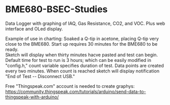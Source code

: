 # BME680-BSEC-Studies
Data Logger with graphing of IAQ, Gas Resistance, CO2, and VOC.  Plus web interface and OLed display.

Example of use in charting:  Soaked a Q-tip in acetone, placing Q-tip very close to the BME680.  Start up requires 30 minutes for the BME680 to be ready.  
Sketch will display when thirty minutes hacve pasted and test can begin.  Default time for test to run is 3 hours; which can be easily modified in "config.h," 
count variable specifies duration of test.  Data points are created every two minutes.  When count is reached sketch will display notification "End of Test --
Disconnect USB."

Free "Thingspeak.com" account is needed to create graphys:  https://community.thingspeak.com/tutorials/arduino/send-data-to-thingspeak-with-arduino/

